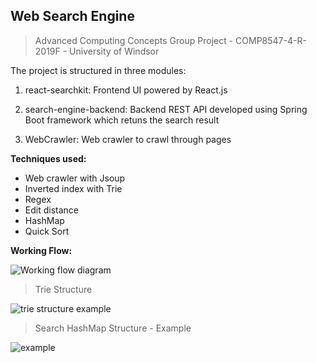## Web Search Engine  

> Advanced Computing Concepts Group Project - COMP8547-4-R-2019F - University of Windsor


The project is structured in three modules:

1. react-searchkit: Frontend UI powered by React.js

2. search-engine-backend: Backend REST API developed using Spring Boot framework which retuns the search result

3. WebCrawler: Web crawler to crawl through pages

**Techniques used:**

+ Web crawler with Jsoup
+ Inverted index with Trie
+ Regex
+ Edit distance
+ HashMap
+ Quick Sort

**Working Flow:**

![Working flow diagram](https://nihalpatel.com/images/project/web-search-flow.png)

> Trie Structure

![trie structure example](https://nihalpatel.com/images/project/web-search-trie.png)

> Search HashMap Structure - Example

![example](https://nihalpatel.com/images/project/web-search-example.png)
